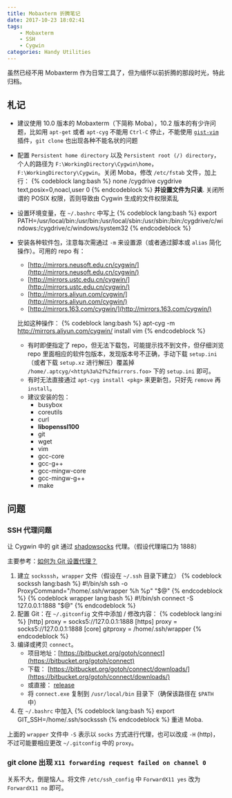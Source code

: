 ```yaml
---
title: Mobaxterm 折腾笔记
date: 2017-10-23 18:02:41
tags:
    - Mobaxterm
    - SSH
    - Cygwin
categories: Handy Utilities
---
```


虽然已经不用 Mobaxterm 作为日常工具了，但为缅怀以前折腾的那段时光，特此归档。

<!-- more -->

## 札记

-  建议使用 10.0 版本的 Mobaxterm（下简称 Moba），10.2 版本的有少许问题，比如用 `apt-get` 或者 `apt-cyg` 不能用 `Ctrl-C` 停止，不能使用 [`gist-vim`][gist-vim] 插件，`git clone` 也出现各种不能名状的问题
-  配置 `Persistent home directory` 以及 `Persistent root (/) directory`，个人的路径为 `F:\WorkingDirectory\Cygwin\home`，`F:\WorkingDirectory\Cygwin`。关闭 Moba，修改 `/etc/fstab` 文件，加上行：
   {% codeblock lang:bash %}
   none /cygdrive cygdrive text,posix=0,noacl,user 0
   {% endcodeblock %}
   **并设置文件为只读**.
   关闭所谓的 POSIX 权限，否则导致由 Cygwin 生成的文件权限紊乱
-  设置环境变量，在 `~/.bashrc` 中写上
   {% codeblock lang:bash %}
   export PATH=/usr/local/bin:/usr/bin:/usr/local/sbin:/usr/sbin:/bin:/cygdrive/c/windows:/cygdrive/c/windows/system32
   {% endcodeblock %}
-  安装各种软件包，注意每次需通过 `-m` 来设置源（或者通过脚本或 `alias` 简化操作）。可用的 repo 有：
   - [http://mirrors.neusoft.edu.cn/cygwin/](http://mirrors.neusoft.edu.cn/cygwin/)
   - [http://mirrors.ustc.edu.cn/cygwin/](http://mirrors.ustc.edu.cn/cygwin/)
   - [http://mirrors.aliyun.com/cygwin/](http://mirrors.aliyun.com/cygwin/)
   - [http://mirrors.163.com/cygwin/](http://mirrors.163.com/cygwin/)

   比如这种操作：
   {% codeblock lang:bash %}
   apt-cyg -m http://mirrors.aliyun.com/cygwin/ install vim
   {% endcodeblock %}
   - 有时即便指定了 repo，但无法下载包，可能提示找不到文件，但仔细浏览 repo 里面相应的软件包版本，发现版本号不正确，手动下载 `setup.ini`（或者下载 `setup.xz` 进行解压）覆盖掉 `/home/.aptcyg/<http%3a%2f%2fmirrors.foo>` 下的 `setup.ini` 即可。
   - 有时无法直接通过 `apt-cyg install <pkg>` 来更新包，只好先 `remove` 再 `install`。
   - 建议安装的包：
     - busybox
     - coreutils
     - curl
     - **libopenssl100**
     - git
     - wget
     - vim
     - gcc-core
     - gcc-g++
     - gcc-mingw-core
     - gcc-mingw-g++
     - make

## 问题

### SSH 代理问题

让 Cygwin 中的 git 通过 [shadowsocks][shadowsocks] 代理。（假设代理端口为 1888）

主要参考：[如何为 Git 设置代理？][sg-git]

1. 建立 `socksssh`，`wrapper` 文件（假设在 `~/.ssh` 目录下建立）
   {% codeblock sockssh lang:bash %}
   #!/bin/sh
   ssh -o ProxyCommand="/home/.ssh/wrapper %h %p" "$@"
   {% endcodeblock %}
   {% codeblock wrapper lang:bash %}
   #!/bin/sh
   connect -S 127.0.0.1:1888 "$@"
   {% endcodeblock %}
1. 配置 Git：在 `~/.gitconfig` 文件中添加 / 修改内容：
   {% codeblock lang:ini %}
   [http]
       proxy = socks5://127.0.0.1:1888
   [https]
       proxy = socks5://127.0.0.1:1888
   [core]
       gitproxy = /home/.ssh/wrapper
   {% endcodeblock %}
1. 编译或拷贝 `connect`。
   - 项目地址：[https://bitbucket.org/gotoh/connect](https://bitbucket.org/gotoh/connect)
   - 下载：    [https://bitbucket.org/gotoh/connect/downloads/](https://bitbucket.org/gotoh/connect/downloads/)
   - 或直接：  [release][connect-release]
   - 将 `connect.exe` 复制到 `/usr/local/bin` 目录下（确保该路径在 `$PATH` 中）
1. 在 `~/.bashrc` 中加入
   {% codeblock lang:bash %}
   export GIT_SSH=/home/.ssh/socksssh
   {% endcodeblock %}
   重进 Moba.

上面的 `wrapper` 文件中 `-S` 表示以 `socks` 方式进行代理，也可以改成 `-H` (http)，不过可能要相应更改 `~/.gitconfig` 中的 `proxy`。

### git clone 出现 `X11 forwarding request failed on channel 0`

关系不大，倒是恼人。将文件 `/etc/ssh_config` 中 `ForwardX11 yes` 改为 `ForwardX11 no` 即可。


[gist-vim]: https://github.com/mattn/gist-vim
[shadowsocks]: https://github.com/shadowsocks
[sg-git]: https://segmentfault.com/q/1010000000118837
[connect-release]: https://github.com/michaelHL/WinUtilities/raw/master/Shun_ichi_Goto.connect.zip
